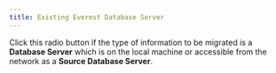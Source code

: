 ```yaml
---
title: Existing Everest Database Server
---
```



Click this radio button if the type of information to be migrated is  a **Database Server** which is on  the local machine or accessible from the network as a **Source 
 Database Server**.
